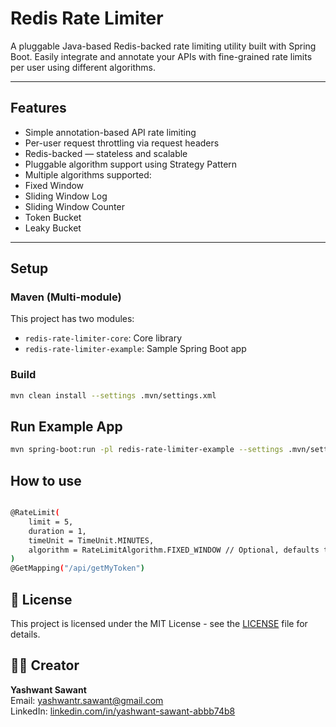 # Redis Rate Limiter

A pluggable Java-based Redis-backed rate limiting utility built with Spring Boot. Easily integrate and annotate your APIs with fine-grained rate limits per user using different algorithms.

---

## Features

-   Simple annotation-based API rate limiting
-   Per-user request throttling via request headers
-   Redis-backed — stateless and scalable
-   Pluggable algorithm support using Strategy Pattern
-   Multiple algorithms supported:
  - Fixed Window
  - Sliding Window Log
  - Sliding Window Counter
  - Token Bucket
  - Leaky Bucket

---

## Setup

### Maven (Multi-module)

This project has two modules:

- `redis-rate-limiter-core`: Core library
- `redis-rate-limiter-example`: Sample Spring Boot app

### Build

```bash
mvn clean install --settings .mvn/settings.xml
```

## Run Example App
```bash
mvn spring-boot:run -pl redis-rate-limiter-example --settings .mvn/settings.xml
```


## How to use
```bash

@RateLimit(
    limit = 5,
    duration = 1,
    timeUnit = TimeUnit.MINUTES,
    algorithm = RateLimitAlgorithm.FIXED_WINDOW // Optional, defaults to FIXED_WINDOW
)
@GetMapping("/api/getMyToken")
```

## 📄 License
This project is licensed under the MIT License - see the [LICENSE](LICENSE) file for details.

## 👨‍💻 Creator
**Yashwant Sawant**  
Email: yashwantr.sawant@gmail.com  
LinkedIn: [linkedin.com/in/yashwant-sawant-abbb74b8](https://www.linkedin.com/in/yashwant-sawant-abbb74b8)
